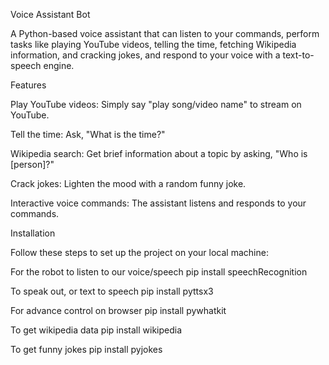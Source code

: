 Voice Assistant Bot

A Python-based voice assistant that can listen to your commands, perform tasks like playing YouTube videos, telling the time, fetching Wikipedia information, and cracking jokes, and respond to your voice with a text-to-speech engine.

Features

 Play YouTube videos: Simply say "play song/video name" to stream on YouTube.
 
 Tell the time: Ask, "What is the time?"
 
 Wikipedia search: Get brief information about a topic by asking, "Who is [person]?"
 
 Crack jokes: Lighten the mood with a random funny joke.
 
 Interactive voice commands: The assistant listens and responds to your commands.

Installation

Follow these steps to set up the project on your local machine:

  For the robot to listen to our voice/speech pip install speechRecognition
  
  To speak out, or text to speech pip install pyttsx3
  
  For advance control on browser pip install pywhatkit
  
  To get wikipedia data pip install wikipedia
  
  To get funny jokes pip install pyjokes

